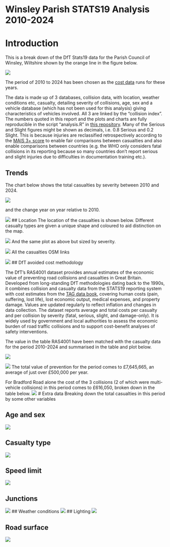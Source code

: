 # Winsley Parish STATS19 Analysis 2010-2024


# Introduction

This is a break down of the DfT Stats19 data for the Parish Council of
Winsley, Wiltshire shown by the orange line in the figure below.

![](plots/winsley.png)

The period of 2010 to 2024 has been chosen as the [cost
data](https://assets.publishing.service.gov.uk/media/68d421cc275fc9339a248c8e/ras4001.ods)
runs for these years.

The data is made up of 3 databases, collision data, with location,
weather conditions etc, casualty, detailing severity of collisions, age,
sex and a vehicle database (which has not been used for this analysis)
giving characteristics of vehicles involved. All 3 are linked by the
“collision index”. The numbers quoted in this report and the plots and
charts are fully reproducible in the script “analysis.R” in [this
repository](https://github.com/BlaiseKelly/winsley_stats19). Many of the
Serious and Slight figures might be shown as decimals, i.e. 0.8 Serious
and 0.2 Slight. This is because injuries are reclassified
retrospectively according to the [MAIS 3+
score](https://assets.publishing.service.gov.uk/media/5a7f62b840f0b62305b86d3b/rrcgb2015-03.pdf)
to enable fair comparisons between casualties and also enable
comparisons between countries (e.g. the WHO only considers fatal
collisions in its reporting because so many countries don’t report
serious and slight injuries due to difficulties in documentation
training etc.).

## Trends

The chart below shows the total casualties by severity between 2010 and
2024.

![](plots/year_totals.png)

and the change year on year relative to 2010.

![](plots/index.png) \## Location The location of the casualties is
shown below. Different casualty types are given a unique shape and
coloured to aid distinction on the map.

![](plots/cas_type_map.png) And the same plot as above but sized by
severity.

![](plots/cas_type_sev_map.png) All the casualties OSM links

![](plots/cas_osm_links.png) \## DfT avoided cost methodology

The DfT’s RAS4001 dataset provides annual estimates of the economic
value of preventing road collisions and casualties in Great Britain.
Developed from long-standing DfT methodologies dating back to the 1990s,
it combines collision and casualty data from the STATS19 reporting
system with cost estimates from the [TAG data
book](https://www.gov.uk/guidance/transport-analysis-guidance-tag),
covering human costs (pain, suffering, lost life), lost economic output,
medical expenses, and property damage. Values are updated regularly to
reflect inflation and changes in data collection. The dataset reports
average and total costs per casualty and per collision by severity
(fatal, serious, slight, and damage-only). It is widely used by
government and local authorities to assess the economic burden of road
traffic collisions and to support cost-benefit analyses of safety
interventions.

The value in the table RAS4001 have been matched with the casualty data
for the period 2010-2024 and summarised in the table and plot below.

![](plots/annual_table.png)

![](plots/cc_bar.png) The total value of prevention for the period comes
to £7,645,665, an average of just over £500,000 per year.

For Bradford Road alone the cost of the 3 collisions (2 of which were
multi-vehicle collisions) in this period comes to £616,050, broken down
in the table below. ![](plots/bradford_road_table.png) \# Extra data
Breaking down the total casualties in this period by some other
variables

## Age and sex

![](plots/sex_age.png)

## Casualty type

![](plots/casualty_type.png)

## Speed limit

![](plots/speed_limit.png)

## Junctions

![](plots/junction_type.png) \## Weather conditions
![](plots/weather_conditions.png) \## Lighting ![](plots/lighting.png)

## Road surface

![](plots/road_surface.png)
